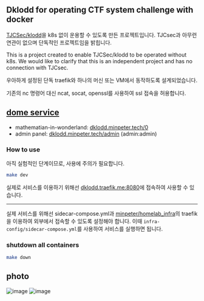 ## Dklodd for operating CTF system challenge with docker

[TJCSec/klodd](https://github.com/TJCSec/klodd)을 k8s 없이 운용할 수 있도록 만든 프로젝트입니다.
TJCsec과 아무런 연관이 없으며 단독적인 프로젝트임을 밝힙니다.

This is a project created to enable TJCSec/klodd to be operated without k8s.
We would like to clarify that this is an independent project and has no connection with TJCsec.

우아하게 설정된 단독 traefik와 하나의 머신 또는 VM에서 동작하도록 설계되었습니다.

기존의 nc 명령어 대신 ncat, socat, openssl를 사용하여 ssl 접속을 허용합니다.

## [dome service](https://dklodd.minpeter.tech)

- mathematian-in-wonderland: [dklodd.minpeter.tech/0](https://dklodd.minpeter.tech/0)
- admin panel: [dklodd.minpeter.tech/admin](https://dklodd.minpeter.tech/admin) (admin:admin)

### How to use

아직 실험적인 단계이므로, 사용에 주의가 필요합니다.

```bash
make dev
```

실제로 서비스를 이용하기 위해선 <dklodd.traefik.me:8080>에 접속하여 사용할 수 있습니다.

---

실제 서비스를 위해선 sidecar-compose.yml과 [minpeter/homelab_infra](https://github.com/minpeter/homelab_infra)의 traefik을 이용하여 외부에서 접속할 수 있도록 설정해야 합니다. 이때 `infra-config/sidecar-compose.yml`를 사용하여 서비스를 실행하면 됩니다.

### shutdown all containers

```bash
make down
```

## photo
![image](https://github.com/minpeter/dklodd/assets/62207008/6fd5c64a-9e11-4452-bad6-10b772654c09)
![image](https://github.com/minpeter/dklodd/assets/62207008/4c7ead83-4927-4e80-a1e9-7b2d42bbb423)
